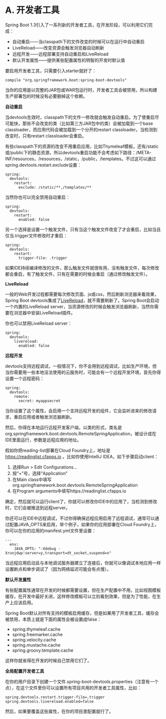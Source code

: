 # A. 开发者工具

Spring Boot 1.3引入了一系列新的开发者工具，在开发阶段，可以利用它们完成：

* 自动重启——当classpath下的文件改变的时候可以在运行中自动重启
* LiveReload——改变资源会触发浏览器自动刷新
* 远程开发——远程部署支持自动重启和LiveReload
* 默认开发属性——提供某些配置属性的明智的开发时默认值

要启用开发者工具，只需要引入starter就好了：

```
compile "org.springframework.boot:spring-boot-devtools"
```

当你的应用是以完整的JAR包或WAR包运行时，开发者工具会被禁用，所以构建生产部署包的时候没有必要删掉这个依赖。

**自动重启**

当devtools生效时，classpath下的文件一修改就会触发自动重启。为了使重启尽可能快，那些不会改变的类（比如第三方JAR包中的类）会被加载到一个base classloader，而应用代码会被加载到一个分开的restart classloader。当检测到改变时，只有restart classloader会重启。

有些classpath下的资源的改变不用重启应用，比如Thymeleaf模板，还有/static或/public下的静态资源，所以devtools重启功能不会考虑如下路径：/META-INF/resources，/resources，/static，/public，/templates。不过这可以通过spring.devtools.restart.exclude设置：

```
spring:
  devtools:
    restart:
      exclude: /static/**,/templates/**
```

当然你也可以完全禁用自动重启：

```
spring:
  devtools:
    restart:
      enabled: false
```

另一个选择是设置一个触发文件，只有当这个触发文件改变了才会重启，比如当且仅当.trigger文件修改时才重启：

```
spring:
  devtools:
    restart:
      trigger-file: .trigger
```

如果IDE持续编译修改的文件，那么触发文件就很有用，没有触发文件，每次修改都会重启，有了触发文件，只有在需要的时候会重启（通过修改触发文件）。

**LiveReload**

一般的Web开发过程都需要每次修改页面、js或css，然后刷新浏览器来看效果，Spring Boot devtools集成了[LiveReload](http://livereload.com)，就不需要刷新了。Spring Boot会启动一个内置的LiveReload server，当资源修改的时候会触发浏览器刷新，当然你需要在浏览器中安装LiveReload插件。

你也可以禁用LiveReload server：

```
spring:
  devtools:
    livereload:
      enabled: false
```

**远程开发**

devtools支持远程调试，一般情况下，你不会用到远程调试，比如生产环境，但当你需要用一些本地没法使用的云服务时，可能会有一个远程开发环境，首先你得设置一个远程密码：

```
spring:
  devtools:
    remote:
      secret: myappsecret
```

当你设置了这个属性，会启用一个支持远程开发的组件，它会监听进来的修改请求，重启应用或者触发浏览器刷新。

然后，你得在本地运行远程开发客户端，以类的形式，类名是org.springframework.boot.devtools.RemoteSpringApplication，被设计成在IDE里面运行，参数是远程应用的地址。

假如你把reading-list部署在Cloud Foundry上，地址是 https://readinglist.cfapps.io 。比如你使用IntelliJ IDEA，如下步骤启动client：

1. 选择Run > Edit Configurations...
2. 按“+”号，选择“Application”
3. 在Main class中填写org.springframework.boot.devtools.RemoteSpringApplication
4. 在Program arguments中填写https://readinglist.cfapps.io

确定，然后就可以运行client了，你就可以修改你IDE中的应用了，当检测到修改时，它们会被推送到远程server。

你还可以在IDE中远程调试，不过你得确保远程应用启用了远程调试，通常可以通过配置JAVA_OPTS来启用，举个例子，如果你的应用部署在Cloud Foundry上，你可以在你的应用的manifest.yml文件里设置：

```
---
  env:
    JAVA_OPTS: "-Xdebug -Xrunjdwp:server=y,transport=dt_socket,suspend=n"
```

当远程应用启动且与本地调试服务器建立了连接后，你就可以像调试本地应用一样设置断点和单步调试了（因为网络延迟可能会有点慢）。

**默认开发属性**

有些配置属性通常在开发的时候都需要设置，但在生产配置中不用，比如视图模板缓存，在开发中最好关闭，这样修改模板可以立刻看到效果，但是为了性能，在生产上应该启用。

Spring Boot默认对所有支持的模板启用缓存，但是如果用了开发者工具，缓存会被禁用，本质上就是下面的属性会被设置成false：

* spring.thymeleaf.cache
* spring.freemarker.cache
* spring.velocity.cache
* spring.mustache.cache
* spring.groovy.template.cache

这样你就省得在开发的时候自己禁用它们了。

**全局配置开发者工具**

在你的用户目录下创建一个文件.spring-boot-devtools.properties（注意有一个点），在这个文件里你可以设置所有项目共用的开发者工具属性，比如：

```
spring.devtools.restart.trigger-file=.trigger
spring.devtools.livereload.enabled=false
```

然后，如果要覆盖这些属性，在你的项目里配置就行了。